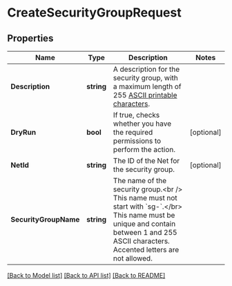 # CreateSecurityGroupRequest

## Properties

Name | Type | Description | Notes
------------ | ------------- | ------------- | -------------
**Description** | **string** | A description for the security group, with a maximum length of 255 [ASCII printable characters](https://en.wikipedia.org/wiki/ASCII#Printable_characters). | 
**DryRun** | **bool** | If true, checks whether you have the required permissions to perform the action. | [optional] 
**NetId** | **string** | The ID of the Net for the security group. | [optional] 
**SecurityGroupName** | **string** | The name of the security group.&lt;br /&gt; This name must not start with &#x60;sg-&#x60;.&lt;/br&gt; This name must be unique and contain between 1 and 255 ASCII characters. Accented letters are not allowed. | 

[[Back to Model list]](../README.md#documentation-for-models) [[Back to API list]](../README.md#documentation-for-api-endpoints) [[Back to README]](../README.md)


